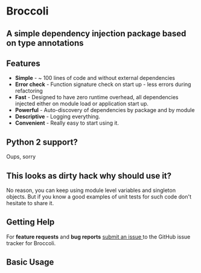 # Broccoli
## A simple dependency injection package based on type annotations


Features
--------
- **Simple** - ~ 100 lines of code and without external dependencies
- **Error check** - Function signature check on start up - less errors during refactoring
- **Fast** - Designed to have zero runtime overhead, all dependencies injected either on module load or application start up.
- **Powerful** - Auto-discovery of dependencies by package and by module
- **Descriptive** - Logging everything.
- **Convenient** - Really easy to start using it.


Python 2 support?
-----------------
Oups, sorry



This looks as dirty hack why should use it?
---------------------------------------------
No reason, you can keep using module level variables and singleton objects. But if you know a good examples of unit tests for such code don't hesitate to share it.


Getting Help
------------

For **feature requests** and **bug reports** [submit an issue
](https://github.com/) to the GitHub issue tracker for
Broccoli.


Basic Usage
-----------
